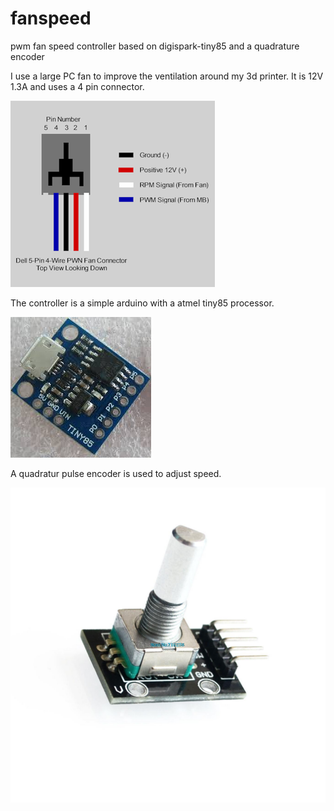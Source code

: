 # fanspeed
pwm fan speed controller based on digispark-tiny85 and a quadrature encoder

I use a large PC fan to improve the ventilation around my 3d printer. It is 12V 1.3A and uses a 4 pin connector.

![4 pin fan connector](docs/fan-4pin-connector.png)

The controller is a simple arduino with a atmel tiny85 processor.

![digispark-tiny85 pcb](docs/digispark-tiny85.jpeg)

A quadratur pulse encoder is used to adjust speed.

![encoder module](docs/encoder.jpg)

